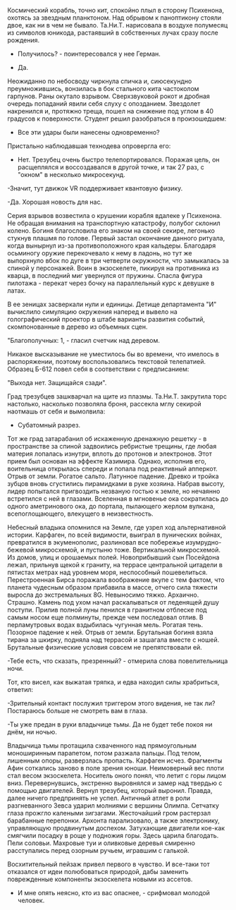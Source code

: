 Космический корабль, точно кит, спокойно плыл в сторону Психенона, охотясь за звездным планктоном. Над обрывом к паноптикону стояли двое, как ни в чем не бывало. Та.Ни.Т. нарисовала в воздухе полумесяц из символов юникода, растаявший в собственных лучах сразу после рождения.

- Получилось? - поинтересовался у нее Герман.

- Да.

Неожиданно по небосводу чиркнула спичка и, сиюсекундно преумножившись, вонзилась в бок стального кита частоколом гарпунов. Раны окутало взрывом. Сверхзвуковой рокот и дробная очередь попаданий явили себя слуху с опозданием. Звездолет накренился и, протяжно треща, пошел на снижение под углом в 40 градусов к поверхности. Студент решил разобраться в произошедшем:

- Все эти удары были нанесены одновременно?

Пристально наблюдавшая технодева опровергла его:

- Нет. Трезубец очень быстро телепортировался. Поражая цель, он расщеплялся и воссоздавался в другой точке, и так 27 раз, с "окном" в несколько микросекунд.

-Значит, тут движок VR поддерживает квантовую физику.

-Да. Хорошая новость для нас.

Серия взрывов возвестила о крушении корабля вдалеке у Психенона. Не обращая внимания на транспортную катастрофу, полубог склонил колено. Богиня благословила его знаком на своей секире, легонько стукнув плашмя по голове. Первый застал окончание данного ритуала, когда вынырнул из-за противоположного края кальдеры. Благодаря осьминогу оружие перекочевало к нему в ладонь, но тут же выпорхнуло вбок по дуге в три четверти окружности, что замыкалась за спиной у персонажей. Воин в экзоскелете, пикируя на противника из кварца, в последний миг увернулся от пружины. Спасла фигура пилотажа - перекат через бочку на параллельный курс к девушке в латах.

В ее зеницах засверкали нули и единицы. Детище департамента "И" вычислило симуляцию окружения наперед и вывело на голографический проектор в штабе варианты развития событий, скомпонованные в дерево из объемных сцен. 

"Благополучных: 1, - гласил счетчик над деревом.

Никакое высказывание не уместилось бы во времени, что имелось в распоряжении, поэтому воспользовались текстовой телепатией. Образец Б-612 повел себя в соответствии с предписанием:

"Выхода нет. Защищайся сзади".

Град трезубцев зашкварчал на щите из плазмы. Та.Ни.Т. закрутила торс настолько, насколько позволяла броня, рассекла мглу секирой наотмашь от себя и вымолвила: 

- Субатомный разрез.

Тот же град затарабанил об искаженную дренажную решетку - в пространстве за спиной задвоились ребристые трещины, где любая материя лопалась изнутри, вплоть до протонов и электронов. Этот прием был основан на эффекте Казимира. Однако, исполнив его, воительница открылась спереди и попала под реактивный апперкот. Отрыв от земли. Рогатое сальто. Латунное падение. Древко и тройка зубцов вновь сгустились пирамидками в руке хозяина. Набрав высоту, лидер попытался пригвоздить незваную гостью к земле, но нечаянно встретился с ней в глазами. Вселенная в мгновенье ока сократилась до одного аметринового ока, до портала, пылающего жерлом вулкана, всепоглощающего, влекущего в неизвестность. 

Небесный владыка опомнился на Земле, где узрел ход альтернативной истории. Карфаген, по всей видимости, выиграл в пунических войнах, превратился в экуменополис, разлиновал все побережье изумрудно-бежевой микросхемой, и пустыню тоже. Вертикальной микросхемой. Из домов, улиц и орошаемых полей. Новоприбывший сын Посейдона лежал, прильнув щекой к граниту, на террасе центральной цитадели в пятистах метрах над уровнем моря, неспособный пошевелиться. Перестроенная Бирса поражала воображение вкупе с тем фактом, что планета чудесным образом прибавила в массе, отчего сила тяжести выросла до экстремальных 8G. Невыносимо тяжко. Архаично. Страшно. Камень под ухом начал раскалываться от леденящей душу поступи. Прилив полной луны пенился в гранитном отблеске под самым носом еще полминуты, прежде чем последовал отлив. В перламутровых водах вздыбилась чугунная мель. Рогатая тень. Позорное падение к ней. Отрыв от земли. Брутальная богиня взяла тирана за шкирку, подняла над террасой и зашагала вместе с ношей. Брутальные физические условия совсем не препятствовали ей. 

-Тебе есть, что сказать, презренный? - отмерила слова повелительница ночи.  

Тот, кто висел, как выжатая тряпка, и едва находил силы храбриться, ответил: 

-Зрительный контакт послужил триггером этого видения, не так ли? Постараюсь больше не смотреть вам в глаза.

-Ты уже предан в руки владычице тьмы. Да не будет тебе покоя ни днём, ни ночью.

Владычица тьмы протащила схваченного над прямоугольным моноширинным парапетом, потом разжала пальцы. Под телом, лишенным опоры, разверзлась пропасть. Карфаген исчез. Фрагменты Афин соткались заново в поле зрения юноши. Неимоверный вес плоти стал весом экзоскелета. Носитель оного понял, что летит с горы лицом вниз. Перевернувшись, экстренно выровнялся и замер над твердью с помощью двигателей. Вернул трезубец, который выронил. Правда, далее ничего предпринять не успел. Античный атлет в роли разгневанного Зевса ударил молниями с вершины Олимпа. Сетчатку глаза прожгло калеными зигзагами. Жесточайший гром растерзал барабанные перепонки. Архонта парализовало, а также электронику, управляющую продвинутым доспехом. Затухающие двигатели кое-как смягчили посадку в роще у подножия горы. Здесь царила благодать. Пели соловьи. Махровые туи и оливковые деревья смиренно расступались перед озорным ручьем, игравшим с галькой.

 Восхитительный пейзаж привел первого в чувство. И все-таки тот отказался от идеи полюбоваться природой, дабы заменить поврежденные компоненты экзоскелета новыми из ассетов.

- И мне опять неясно, кто из вас опаснее, - срифмовал молодой человек.    

 